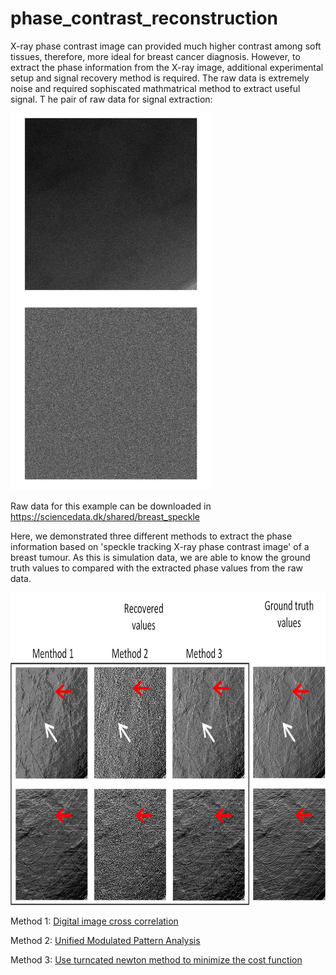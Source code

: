 # phase_contrast_reconstruction

X-ray phase contrast image can provided much higher contrast among soft tissues, therefore, more ideal for breast cancer diagnosis. However, to extract the phase information from the X-ray image, additional experimental setup and signal recovery method is required.
The raw data is extremely noise and required sophiscated mathmatrical method to extract useful signal.
T
he pair of raw data for signal extraction:

<img src=raw_data_I.jpg height = 300> <img src=raw_sandpaper.jpg height = 300>

Raw data for this example can be downloaded in https://sciencedata.dk/shared/breast_speckle


Here, we demonstrated three different methods to extract the phase information based on 'speckle tracking X-ray phase contrast image' of a breast tumour. As this is simulation data, we are able to know the ground truth values to compared with the extracted phase values from the raw data. 

<img src=Github_phasecontrast.jpg height = 500>

Method 1: [Digital image cross correlation](phase_contrast_reconstruction/phase_contrast_reconstruction/Cross_cor_main.py)

Method 2: [Unified Modulated Pattern Analysis](https://github.com/pierrethibault/UMPA)

Method 3: [Use turncated newton method to minimize the cost function](phase_contrast_reconstruction/Iterative_cal.py)
